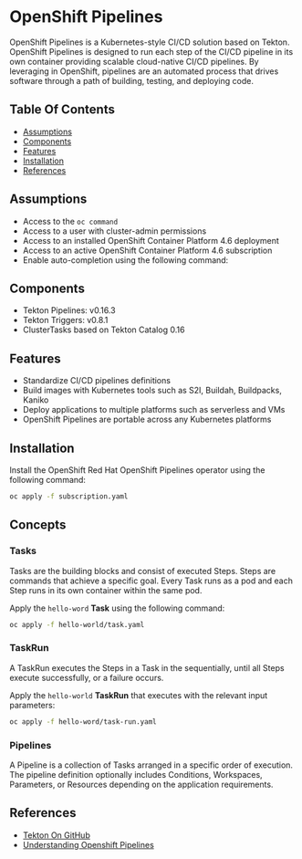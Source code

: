 # OpenShift Pipelines

OpenShift Pipelines is a Kubernetes-style CI/CD solution based on Tekton. OpenShift Pipelines is designed to run each 
step of the CI/CD pipeline in its own container providing scalable cloud-native CI/CD pipelines. By leveraging in 
OpenShift, pipelines are an automated process that drives software through a path of building, testing, and deploying 
code.

## Table Of Contents
- [Assumptions](#assumptions)
- [Components](#components)
- [Features](#features)  
- [Installation](#installation)
- [References](#references)

## Assumptions
- Access to the `oc command`
- Access to a user with cluster-admin permissions
- Access to an installed OpenShift Container Platform 4.6 deployment
- Access to an active OpenShift Container Platform 4.6 subscription
- Enable auto-completion using the following command:

## Components
- Tekton Pipelines: v0.16.3
- Tekton Triggers: v0.8.1
- ClusterTasks based on Tekton Catalog 0.16

## Features
- Standardize CI/CD pipelines definitions
- Build images with Kubernetes tools such as S2I, Buildah, Buildpacks, Kaniko
- Deploy applications to multiple platforms such as serverless and VMs
- OpenShift Pipelines are portable across any Kubernetes platforms

## Installation
Install the OpenShift Red Hat OpenShift Pipelines operator using the following command: 
```bash
oc apply -f subscription.yaml
```

## Concepts

### Tasks
Tasks are the building blocks and consist of executed Steps. Steps are commands that achieve a specific goal. Every 
Task runs as a pod and each Step runs in its own container within the same pod.

Apply the `hello-word` **Task** using the following command:
```bash
oc apply -f hello-world/task.yaml
```

### TaskRun
A TaskRun executes the Steps in a Task in the sequentially, until all Steps execute successfully, or a failure occurs.

Apply the `hello-world` **TaskRun** that executes with the relevant input parameters:
```bash
oc apply -f hello-word/task-run.yaml
```

### Pipelines
A Pipeline is a collection of Tasks arranged in a specific order of execution. The pipeline definition optionally 
includes Conditions, Workspaces, Parameters, or Resources depending on the application requirements.



## References
- [Tekton On GitHub](https://github.com/tektoncd/pipeline)
- [Understanding Openshift Pipelines](https://docs.openshift.com/container-platform/4.6/pipelines/understanding-openshift-pipelines.html?extIdCarryOver=true&sc_cid=701f2000001OH7iAAG)

